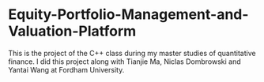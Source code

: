 # Equity-Portfolio-Management-and-Valuation-Platform
This is the project of the C++ class during my master studies of quantitative finance. I did this project along with Tianjie Ma,  Niclas Dombrowski and Yantai Wang at Fordham University. 
